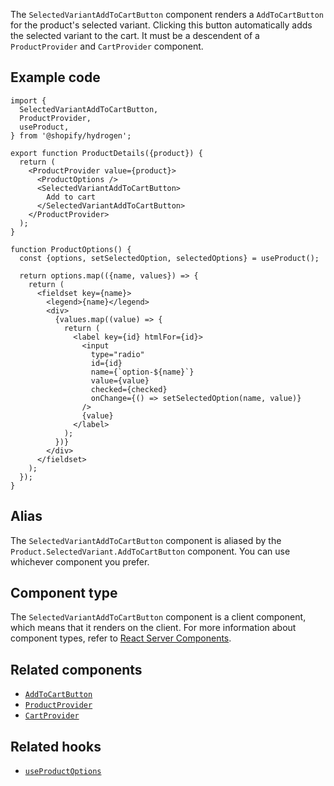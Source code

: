 <!-- This file is generated from the source code. Edit the files in /packages/hydrogen/src/components/SelectedVariantAddToCartButton and run 'yarn generate-docs' at the root of this repo. -->

The `SelectedVariantAddToCartButton` component renders a `AddToCartButton` for the product's
selected variant. Clicking this button automatically adds the selected variant to the cart.
It must be a descendent of a `ProductProvider` and `CartProvider` component.

## Example code

```tsx
import {
  SelectedVariantAddToCartButton,
  ProductProvider,
  useProduct,
} from '@shopify/hydrogen';

export function ProductDetails({product}) {
  return (
    <ProductProvider value={product}>
      <ProductOptions />
      <SelectedVariantAddToCartButton>
        Add to cart
      </SelectedVariantAddToCartButton>
    </ProductProvider>
  );
}

function ProductOptions() {
  const {options, setSelectedOption, selectedOptions} = useProduct();

  return options.map(({name, values}) => {
    return (
      <fieldset key={name}>
        <legend>{name}</legend>
        <div>
          {values.map((value) => {
            return (
              <label key={id} htmlFor={id}>
                <input
                  type="radio"
                  id={id}
                  name={`option-${name}`}
                  value={value}
                  checked={checked}
                  onChange={() => setSelectedOption(name, value)}
                />
                {value}
              </label>
            );
          })}
        </div>
      </fieldset>
    );
  });
}
```

## Alias

The `SelectedVariantAddToCartButton` component is aliased by the `Product.SelectedVariant.AddToCartButton` component. You can use whichever component you prefer.

## Component type

The `SelectedVariantAddToCartButton` component is a client component, which means that it renders on the client. For more information about component types, refer to [React Server Components](/api/hydrogen/framework/react-server-components).

## Related components

- [`AddToCartButton`](/api/hydrogen/components/cart/addtocartbutton)
- [`ProductProvider`](/api/hydrogen/components/product-variant/productprovider)
- [`CartProvider`](/api/hydrogen/components/cart/cartprovider)

## Related hooks

- [`useProductOptions`](/api/hydrogen/hooks/product-variant/useproductoptions)
